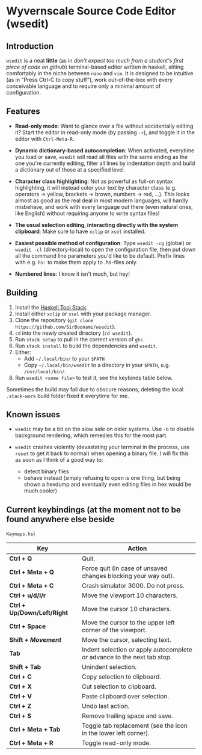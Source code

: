 # Wyvernscale Source Code Editor (wsedit)

## Introduction

`wsedit` is a neat **little** (as in *don't expect too much from a student's
first piece of code on github*) terminal-based editor written in haskell,
sitting comfortably in the niche between `nano` and `vim`.  It is designed to be
intuitive (as in "Press Ctrl-C to copy stuff"), work out-of-the-box with every
conceivable language and to require only a minimal amount of configuration.

## Features

* __Read-only mode__: Want to glance over a file without accidentally editing
  it?  Start the editor in read-only mode (by passing `-r`), and toggle it in
  the editor with `Ctrl-Meta-R`.

* __Dynamic dictionary-based autocompletion__: When activated, everytime you
  load or save, `wsedit` will read all files with the same ending as the one
  you're currently editing, filter all lines by indentation depth and build a
  dictionary out of those at a specified level.

* __Character class highlighting__: Not as powerful as full-on syntax
  highlighting, it will instead color your text by character class (e.g.
  operators -> yellow, brackets -> brown, numbers -> red, ...).  This looks
  almost as good as the real deal in most modern languages, will hardly
  misbehave, and work with every language out there (even natural ones, like
  English) without requiring anyone to write syntax files!

* __The usual selection editing, interacting directly with the system
  clipboard__: Make sure to have `xclip` or `xsel` installed.

* __Easiest possible method of configuration__: Type `wsedit -cg` (global) or
  `wsedit -cl` (directory-local) to open the configuration file, then put down
  all the command line parameters you'd like to be default.  Prefix lines with
  e.g. `hs:` to make them apply to .hs-files only.

* __Numbered lines__: I know it isn't much, but hey!

## Building

1. Install the
   [Haskell Tool Stack](http://docs.haskellstack.org/en/stable/README/).
2. Install either `xclip` or `xsel` with your package manager.
3. Clone the repository (`git clone https://github.com/SirBoonami/wsedit`).
4. `cd` into the newly created directory (`cd wsedit`).
5. Run `stack setup` to pull in the correct version of `ghc`.
6. Run `stack install` to build the dependencies and `wsedit`.
7. Either:
    * Add `~/.local/bin/` to your `$PATH`
    * Copy `~/.local/bin/wsedit` to a directory in your `$PATH`, e.g.
      `/usr/local/bin/`.
8. Run `wsedit <some file>` to test it, see the keybinds table below.

Sometimes the build may fail due to obscure reasons, deleting the local
`.stack-work` build folder fixed it everytime for me.

## Known issues

* `wsedit` may be a bit on the slow side on older systems. Use `-b` to disable
  background rendering, which remedies this for the most part.

* `wsedit` crashes violently (devastating your terminal in the process, use
  `reset` to get it back to normal) when opening a binary file. I will fix this
  as soon as I think of a good way to:
     * detect binary files
     * behave instead (simply refusing to open is one thing, but being shown a
       hexdump and eventually even editing files in hex would be much cooler)

## Current keybindings (at the moment not to be found anywhere else beside
`Keymaps.hs`)

Key | Action
----|--------
**Ctrl + Q** | Quit.
**Ctrl + Meta + Q** | Force quit (in case of unsaved changes blocking your way out).
**Ctrl + Meta + C** | Crash simulator 3000. Do not press.
**Ctrl + u/d/l/r** | Move the viewport 10 characters.
**Ctrl + Up/Down/Left/Right** | Move the cursor 10 characters.
**Ctrl + Space** | Move the cursor to the upper left corner of the viewport.
**Shift + _Movement_** | Move the cursor, selecting text.
**Tab** | Indent selection *or* apply autocomplete *or* advance to the next tab stop.
**Shift + Tab** | Unindent selection.
**Ctrl + C** | Copy selection to clipboard.
**Ctrl + X** | Cut selection to clipboard.
**Ctrl + V** | Paste clipboard over selection.
**Ctrl + Z** | Undo last action.
**Ctrl + S** | Remove trailing space and save.
**Ctrl + Meta + Tab** | Toggle tab replacement (see the icon in the lower left corner).
**Ctrl + Meta + R** | Toggle read-only mode.

